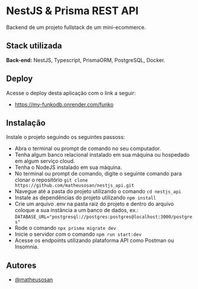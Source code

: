 # NestJS & Prisma REST API

Backend de um projeto fullstack de um mini-ecommerce.

## Stack utilizada

**Back-end:** NestJS, Typescript, PrismaORM, PostgreSQL, Docker.

## Deploy

Acesse o deploy desta aplicação com o link a seguir:
- https://my-funkodb.onrender.com/funko

## Instalação

Instale o projeto seguindo os seguintes passoss:

- Abra o terminal ou prompt de comando no seu computador.
- Tenha algum banco relacional instalado em sua máquina ou hospedado em algum serviço cloud.
- Tenha o NodeJS instalado em sua máquina.
- No terminal ou prompt de comando, digite o seguinte comando para clonar o repositório `git clone https://github.com/matheusosan/nestjs_api.git `
- Navegue até a pasta do projeto utilizando o comando `cd nestjs_api`
- Instale as dependências do projeto utilizando `npm install `
- Crie um arquivo .env na pasta raiz do projeto e dentro do arquivo coloque a sua instância a um banco de dados, ex.: ```DATABASE_URL="postgresql://postgres:postgres@localhost:3000/postgres"```
- Rode o comando ```npx prisma migrate dev```
- Inicie o servidor com o comando ```npm run start:dev```
- Acesse os endpoints utilizando plataforma API como Postman ou Insomnia.

## Autores

- [@matheusosan](https://www.linkedin.com/in/matheusosan)
